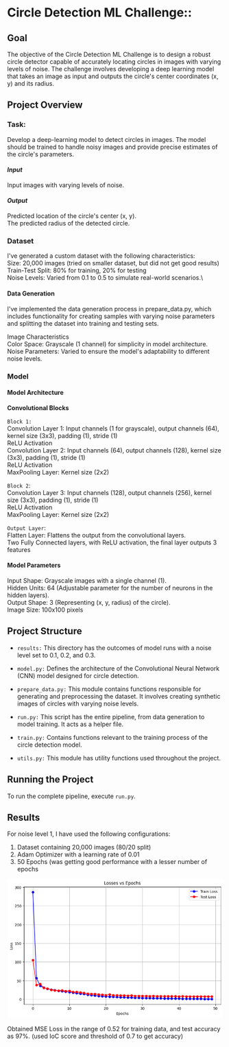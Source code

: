 # Circle Detection ML Challenge:: 

## **Goal**

The objective of the Circle Detection ML Challenge is to design a robust circle detector capable of accurately locating circles in images with varying levels of noise. The challenge involves developing a deep learning model that takes an image as input and outputs the circle's center coordinates (x, y) and its radius.

## **Project Overview**

### Task:

Develop a deep-learning model to detect circles in images. The model should be trained to handle noisy images and provide precise estimates of the circle's parameters.

#### _Input_ <br/>
Input images with varying levels of noise.

#### _Output_ <br/>
Predicted location of the circle's center (x, y).\
The predicted radius of the detected circle.

### Dataset

I've generated a custom dataset with the following characteristics:\
Size: 20,000 images (tried on smaller dataset, but did not get good results)\
Train-Test Split: 80% for training, 20% for testing\
Noise Levels: Varied from 0.1 to 0.5 to simulate real-world scenarios.\

#### Data Generation

I've implemented the data generation process in prepare_data.py, which includes functionality for creating samples with varying noise parameters and splitting the dataset into training and testing sets.

Image Characteristics\
Color Space: Grayscale (1 channel) for simplicity in model architecture.\
Noise Parameters: Varied to ensure the model's adaptability to different noise levels.

### Model

#### Model Architecture
**Convolutional Blocks**

`Block 1:`\
Convolution Layer 1: Input channels (1 for grayscale), output channels (64), kernel size (3x3), padding (1), stride (1)\
ReLU Activation\
Convolution Layer 2: Input channels (64), output channels (128), kernel size (3x3), padding (1), stride (1)\
ReLU Activation\
MaxPooling Layer: Kernel size (2x2)

`Block 2`:\
Convolution Layer 3: Input channels (128), output channels (256), kernel size (3x3), padding (1), stride (1)\
ReLU Activation\
MaxPooling Layer: Kernel size (2x2)

`Output Layer`:\
Flatten Layer: Flattens the output from the convolutional layers.\
Two Fully Connected layers, with ReLU activation, the final layer outputs 3 features

#### Model Parameters

Input Shape: Grayscale images with a single channel (1).\
Hidden Units: 64 (Adjustable parameter for the number of neurons in the hidden layers).\
Output Shape: 3 (Representing (x, y, radius) of the circle).\
Image Size: 100x100 pixels


## Project Structure

- `results:` This directory has the outcomes of model runs with a noise level set to 0.1, 0.2, and 0.3.

- `model.py:` Defines the architecture of the Convolutional Neural Network (CNN) model designed for circle detection.

- `prepare_data.py:` This module contains functions responsible for generating and preprocessing the dataset. It involves creating synthetic images of circles with varying noise levels.

- `run.py:` This script has the entire pipeline, from data generation to model training. It acts as a helper file.

- `train.py:` Contains functions relevant to the training process of the circle detection model.

- `utils.py:` This module has utility functions used throughout the project.

## Running the Project

To run the complete pipeline, execute `run.py`. 

## Results

For noise level 1, I have used the following configurations:
1. Dataset containing 20,000 images (80/20 split)
2. Adam Optimizer with a learning rate of 0.01
3. 50 Epochs (was getting good performance with a lesser number of epochs

![Train/Test Loss Curve](results/noise_0.1/losses.png)

Obtained MSE Loss in the range of 0.52 for training data, and test accuracy as 97%. (used IoC score and threshold of 0.7 to get accuracy)
